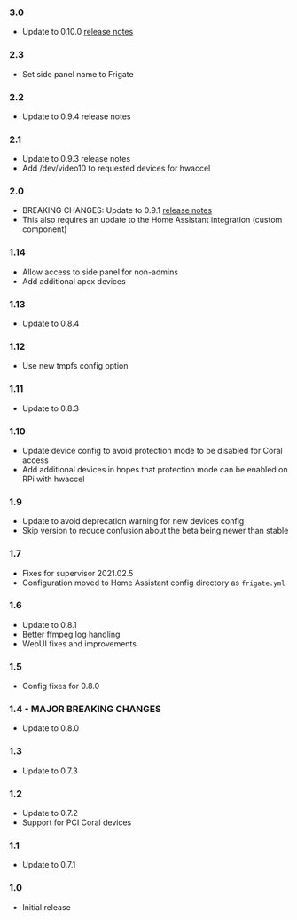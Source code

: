 ### 3.0
- Update to 0.10.0 [release notes](https://github.com/blakeblackshear/frigate/releases/tag/v0.10.0)

### 2.3

- Set side panel name to Frigate
### 2.2

- Update to 0.9.4 release notes
### 2.1

- Update to 0.9.3 release notes
- Add /dev/video10 to requested devices for hwaccel

### 2.0
- BREAKING CHANGES: Update to 0.9.1 [release notes](https://github.com/blakeblackshear/frigate/releases/tag/v0.9.1)
- This also requires an update to the Home Assistant integration (custom component)

### 1.14
- Allow access to side panel for non-admins
- Add additional apex devices

### 1.13
- Update to 0.8.4

### 1.12
- Use new tmpfs config option

### 1.11
- Update to 0.8.3

### 1.10
- Update device config to avoid protection mode to be disabled for Coral access
- Add additional devices in hopes that protection mode can be enabled on RPi with hwaccel

### 1.9
- Update to avoid deprecation warning for new devices config
- Skip version to reduce confusion about the beta being newer than stable

### 1.7
- Fixes for supervisor 2021.02.5
- Configuration moved to Home Assistant config directory as `frigate.yml`

### 1.6
- Update to 0.8.1
- Better ffmpeg log handling
- WebUI fixes and improvements

### 1.5
- Config fixes for 0.8.0

### 1.4 - MAJOR BREAKING CHANGES
- Update to 0.8.0

### 1.3

- Update to 0.7.3

### 1.2

- Update to 0.7.2
- Support for PCI Coral devices

### 1.1

- Update to 0.7.1

### 1.0

- Initial release
